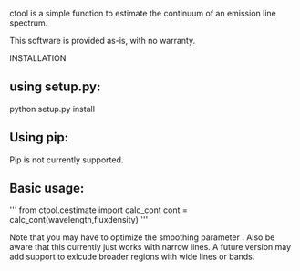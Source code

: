 ctool is a simple function to estimate the continuum of an emission line spectrum. 

This software is provided as-is, with no warranty.

  
INSTALLATION

using setup.py:
----------
python setup.py install

Using pip:
----------
Pip is not currently supported. 

Basic usage:
-------------
'''
from ctool.cestimate import calc_cont
cont = calc_cont(wavelength,fluxdensity)
'''

Note that you may have to optimize the smoothing parameter <boxsize>. Also be aware that this
currently just works with narrow lines. A future version may add support to exlcude broader regions
with wide lines or bands. 

